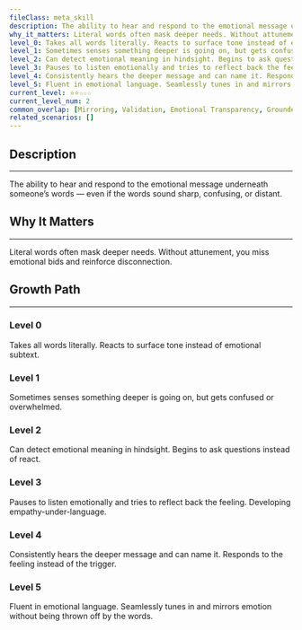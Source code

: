 ```yaml
---
fileClass: meta_skill
description: The ability to hear and respond to the emotional message underneath someone’s words — even if the words sound sharp, confusing, or distant.
why_it_matters: Literal words often mask deeper needs. Without attunement, you miss emotional bids and reinforce disconnection.
level_0: Takes all words literally. Reacts to surface tone instead of emotional subtext.
level_1: Sometimes senses something deeper is going on, but gets confused or overwhelmed.
level_2: Can detect emotional meaning in hindsight. Begins to ask questions instead of react.
level_3: Pauses to listen emotionally and tries to reflect back the feeling. Developing empathy-under-language.
level_4: Consistently hears the deeper message and can name it. Responds to the feeling instead of the trigger.
level_5: Fluent in emotional language. Seamlessly tunes in and mirrors emotion without being thrown off by the words.
current_level: ⭐⭐☆☆☆
current_level_num: 2
common_overlap: [Mirroring, Validation, Emotional Transparency, Grounded Presence]
related_scenarios: []
---
```


## Description
---
The ability to hear and respond to the emotional message underneath someone’s words — even if the words sound sharp, confusing, or distant.

## Why It Matters
---
Literal words often mask deeper needs. Without attunement, you miss emotional bids and reinforce disconnection.

## Growth Path
---
### Level 0
Takes all words literally. Reacts to surface tone instead of emotional subtext.

### Level 1
Sometimes senses something deeper is going on, but gets confused or overwhelmed.

### Level 2
Can detect emotional meaning in hindsight. Begins to ask questions instead of react.

### Level 3
Pauses to listen emotionally and tries to reflect back the feeling. Developing empathy-under-language.

### Level 4
Consistently hears the deeper message and can name it. Responds to the feeling instead of the trigger.

### Level 5
Fluent in emotional language. Seamlessly tunes in and mirrors emotion without being thrown off by the words.
